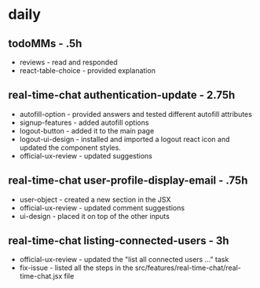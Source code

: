 # daily

## todoMMs - .5h
* reviews - read and responded
* react-table-choice - provided explanation

## real-time-chat authentication-update - 2.75h
* autofill-option - provided answers and tested different autofill attributes
* signup-features - added autofill options
* logout-button - added it to the main page
* logout-ui-design - installed and imported a logout react icon and updated the component styles.
* official-ux-review - updated suggestions

## real-time-chat user-profile-display-email - .75h
* user-object - created a new section in the JSX 
* official-ux-review - updated comment suggestions
* ui-design - placed it on top of the other inputs

## real-time-chat listing-connected-users - 3h
* official-ux-review - updated the "list all connected users ..." task
* fix-issue - listed all the steps in the src/features/real-time-chat/real-time-chat.jsx file
